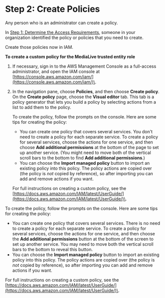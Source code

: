# Step 2: Create Policies<a name="complex-scenario-create-trusted-entity-role-step2"></a>

Any person who is an administrator can create a policy\. 

In [Step 1: Determine the Access Requirements](complex-scenario-create-trusted-entity-role-step1.md), someone in your organization identified the policy or policies that you need to create\. 

Create those policies now in IAM\.

**To create a custom policy for the MediaLive trusted entity role**

1. If necessary, sign in to the AWS Management Console as a full\-access administrator, and open the IAM console at [https://console.aws.amazon.com/iam/](https://console.aws.amazon.com/iam/)\.

1. In the navigation pane, choose **Policies**, and then choose **Create policy**\. On the **Create policy** page, choose the **Visual editor** tab\. This tab is a policy generator that lets you build a policy by selecting actions from a list to add them to the policy\. 

   To create the policy, follow the prompts on the console\. Here are some tips for creating the policy:
   + You can create one policy that covers several services\. You don't need to create a policy for each separate service\. To create a policy for several services, choose the actions for one service, and then choose **Add additional permissions** at the bottom of the page to set up another service\. \(You might need to move both of the vertical scroll bars to the bottom to find **Add additional permissions**\.\) 
   + You can choose the **Import managed policy** button to import an existing policy into this policy\. The policy actions are copied over \(the policy is *not* copied by reference\), so after importing you can add and remove actions if you want\.

   For full instructions on creating a custom policy, see the [https://docs.aws.amazon.com/IAM/latest/UserGuide/](https://docs.aws.amazon.com/IAM/latest/UserGuide/)\.

To create the policy, follow the prompts on the console\. Here are some tips for creating the policy:
+ You can create one policy that covers several services\. There is no need to create a policy for each separate service\. To create a policy for several services, choose the actions for one service, and then choose the **Add additional permissions** button at the bottom of the screen to set up another service\. You may need to move both the vertical scroll bars to the bottom to reveal this button\. 
+ You can choose the **Import managed policy** button to import an existing policy into this policy\. The policy actions are copied over \(the policy is *not* copied by reference\), so after importing you can add and remove actions if you want\.

For full instructions on creating a custom policy, see the [https://docs.aws.amazon.com/IAM/latest/UserGuide/](https://docs.aws.amazon.com/IAM/latest/UserGuide/)\.